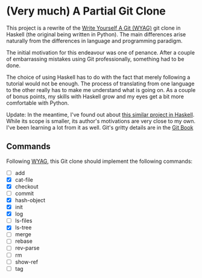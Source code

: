 # (Very much) A Partial Git Clone

This project is a rewrite of the [Write Yourself A Git (WYAG)](https://wyag.thb.lt/) git clone in Haskell (the original being written in Python). The main differences arise naturally from the differences in language and programming paradigm. 

The initial motivation for this endeavour was one of penance. After a couple of embarrassing mistakes using Git professionally, something had to be done.

The choice of using Haskell has to do with the fact that merely following a tutorial would not be enough. The process of translating from one language to the other really has to make me understand what is going on. As a couple of bonus points, my skills with Haskell grow and my eyes get a bit more comfortable with Python.

Update: In the meantime, I've found out about [this similar project in Haskell](https://vaibhavsagar.com/blog/2017/08/13/i-haskell-a-git/).
While its scope is smaller, its author's motivations are very close to my own. I've been learning a lot from it as well.
Git's gritty details are in the [Git Book](https://git-scm.com/book/en/v2)

## Commands
Following [WYAG](https://wyag.thb.lt/), this Git clone should implement the following commands:
- [ ] add 
- [x] cat-file 
- [x] checkout
- [ ] commit 
- [x] hash-object 
- [x] init 
- [x] log 
- [ ] ls-files 
- [x] ls-tree 
- [ ] merge 
- [ ] rebase 
- [ ] rev-parse 
- [ ] rm 
- [ ] show-ref 
- [ ] tag 